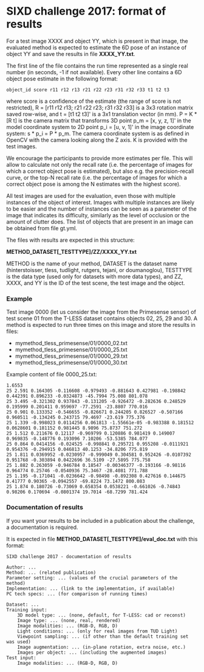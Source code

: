 # SIXD challenge 2017: format of results


For a test image XXXX and object YY, which is present in that image, the
evaluated method is expected to estimate the 6D pose of an instance of object YY
and save the results in file **XXXX\_YY.txt**.

The first line of the file contains the run time represented as a single real
number (in seconds, -1 if not available). Every other line contains a 6D object
pose estimate in the following format:

```
object_id score r11 r12 r13 r21 r22 r23 r31 r32 r33 t1 t2 t3
```

where score is a confidence of the estimate (the range of score is not
restricted), R = [r11 r12 r13; r21 r22 r23; r31 r32 r33] is a 3x3 rotation
matrix saved row-wise, and t = [t1 t2 t3]' is a 3x1 translation vector (in mm).
P = K * [R t] is the camera matrix that transforms 3D point p\_m = [x, y, z, 1]'
in the model coordinate system to 2D point p\_i = [u, v, 1]' in the image
coordinate system: s * p\_i = P * p\_m. The camera coordinate system is as
defined in OpenCV with the camera looking along the Z axis. K is provided with
the test images.

We encourage the participants to provide more estimates per file. This will
allow to calculate not only the recall rate (i.e. the percentage of images for
which a correct object pose is estimated), but also e.g. the precision-recall
curve, or the top-N recall rate (i.e. the percentage of images for which a
correct object pose is among the N estimates with the highest score).

All test images are used for the evaluation, even those with multiple instances
of the object of interest. Images with multiple instances are likely to be
easier and the number of instances can be seen as a parameter of the image that
indicates its difficulty, similarly as the level of occlusion or the amount of
clutter does. The list of objects that are present in an image can be obtained
from file gt.yml.

The files with results are expected in this structure:

**METHOD\_DATASET[\_TESTTYPE]/ZZ/XXXX\_YY.txt**

METHOD is the name of your method, DATASET is the dataset name (hinterstoisser,
tless, tudlight, rutgers, tejani, or doumanoglou), TESTTYPE is the data type
(used only for datasets with more data types), and ZZ, XXXX, and YY is the ID of
the test scene, the test image and the object.


### Example

Test image 0000 (let us consider the image from the Primesense sensor) of test
scene 01 from the T-LESS dataset contains objects 02, 25, 29 and 30. A method
is expected to run three times on this image and store the results in files:

- mymethod_tless_primesense/01/0000\_02.txt
- mymethod_tless_primesense/01/0000\_25.txt
- mymethod_tless_primesense/01/0000\_29.txt
- mymethod_tless_primesense/01/0000\_30.txt

Example content of file 0000_25.txt:
```
1.6553
25 2.591 0.164305 -0.116608 -0.979493 -0.881643 0.427981 -0.198842 0.442391 0.896233 -0.0324873 -45.7994 75.008 801.078
25 3.495 -0.321302 0.937843 -0.131205 -0.926472 -0.282636 0.248529 0.195999 0.201411 0.959697 -77.2591 -23.8807 770.016
25 0.901 0.133352 -0.546655 -0.826671 0.244205 0.826527 -0.507166 0.960511 -0.134245 0.243715 79.4697 -23.619 775.376
25 1.339 -0.998023 0.0114256 0.061813 -1.55661e-05 -0.983388 0.181512 0.0628601 0.181152 0.981445 8.9896 75.8737 751.272
25 1.512 0.211676 0.12117 -0.969799 0.120886 0.981419 0.149007 0.969835 -0.148776 0.193096 7.10206 -53.5385 784.077
25 0.864 0.0414156 -0.024525 -0.998841 0.295721 0.955208 -0.0111921 0.954376 -0.294915 0.046813 40.1253 -34.8206 775.819
25 1.811 0.0369952 -0.0230957 -0.999049 0.304581 0.952426 -0.0107392 0.951768 -0.303894 0.0422696 36.5109 -27.5895 775.758
25 1.882 0.263059 -0.946784 0.18547 -0.00346377 -0.193166 -0.98116 0.964774 0.25746 -0.0540936 75.3467 -28.4081 771.788
25 1.195 -0.171041 -0.0236642 -0.98498 -0.892308 0.427616 0.144675 0.41777 0.90365 -0.0942557 -69.8224 73.1472 800.083
25 1.874 0.180726 -0.73069 0.658354 0.0538221 -0.661026 -0.74843 0.98206 0.170694 -0.0801374 19.7014 -68.7299 781.424
```


### Documentation of results

If you want your results to be included in a publication about the challenge,
a documentation is required.

It is expected in file **METHOD\_DATASET[\_TESTTYPE]/eval_doc.txt** with this
format:

```
SIXD challenge 2017 - documentation of results

Author: ...
Method: ... (related publication)
Parameter setting: ... (values of the crucial parameters of the method)
Implementation: ... (link to the implementation, if available)
PC tech specs: ... (for comparison of running times)

Dataset: ...
Training input:
    3D model type: ... (none, default, for T-LESS: cad or reconst)
    Image type: ... (none, real, rendered)
    Image modalities: ... (RGB-D, RGB, D)
    Light conditions: ... (only for real images from TUD Light)
    Viewpoint sampling: ... (if other than the default training set was used)
    Image augmentation: ... (in-plane rotation, extra noise, etc.)
    Images per object: ... (including the augmented images)
Test input:
    Image modalities: ... (RGB-D, RGB, D)
```
